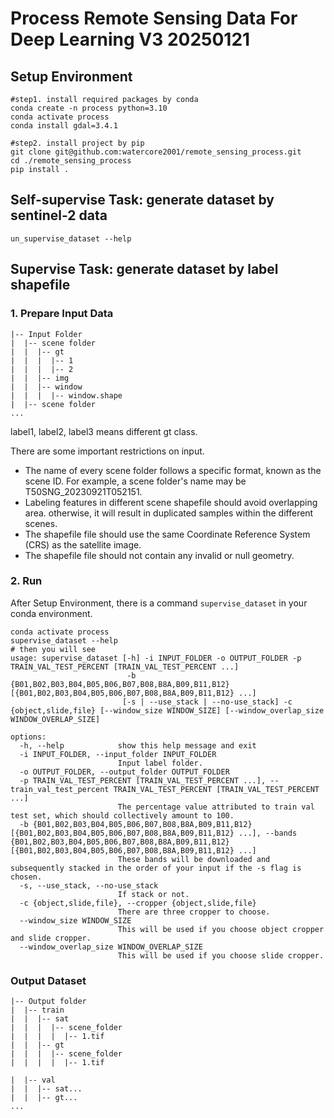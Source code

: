 # Process Remote Sensing Data For Deep Learning V3 20250121

## Setup Environment
```angular2html
#step1. install required packages by conda
conda create -n process python=3.10
conda activate process
conda install gdal=3.4.1

#step2. install project by pip
git clone git@github.com:watercore2001/remote_sensing_process.git
cd ./remote_sensing_process
pip install .
```

## Self-supervise Task: generate dataset by sentinel-2 data
```angular2html
un_supervise_dataset --help
```


## Supervise Task: generate dataset by label shapefile 
### 1. Prepare Input Data
```angular2html
|-- Input Folder
|  |-- scene folder
|  |  |-- gt
|  |  |  |-- 1
|  |  |  |-- 2
|  |  |-- img
|  |  |-- window
|  |  |  |-- window.shape
|  |-- scene folder
...
```
label1, label2, label3 means different gt class.

There are some important restrictions on input.
- The name of every scene folder follows a specific format, known as the scene ID. 
For example, a scene folder's name may be T50SNG_20230921T052151.
- Labeling features in different scene shapefile should avoid overlapping area.
otherwise, it will result in duplicated samples within the different scenes.
- The shapefile file should use the same Coordinate Reference System (CRS) as the satellite image. 
- The shapefile file should not contain any invalid or null geometry.

### 2. Run
After Setup Environment, there is a command `supervise_dataset` in your conda environment.
```angular2html
conda activate process
supervise_dataset --help
# then you will see
usage: supervise_dataset [-h] -i INPUT_FOLDER -o OUTPUT_FOLDER -p TRAIN_VAL_TEST_PERCENT [TRAIN_VAL_TEST_PERCENT ...] 
                          -b {B01,B02,B03,B04,B05,B06,B07,B08,B8A,B09,B11,B12} [{B01,B02,B03,B04,B05,B06,B07,B08,B8A,B09,B11,B12} ...]
                         [-s | --use_stack | --no-use_stack] -c {object,slide,file} [--window_size WINDOW_SIZE] [--window_overlap_size WINDOW_OVERLAP_SIZE]

options:
  -h, --help            show this help message and exit
  -i INPUT_FOLDER, --input_folder INPUT_FOLDER
                        Input label folder.
  -o OUTPUT_FOLDER, --output_folder OUTPUT_FOLDER
  -p TRAIN_VAL_TEST_PERCENT [TRAIN_VAL_TEST_PERCENT ...], --train_val_test_percent TRAIN_VAL_TEST_PERCENT [TRAIN_VAL_TEST_PERCENT ...]
                        The percentage value attributed to train val test set, which should collectively amount to 100.
  -b {B01,B02,B03,B04,B05,B06,B07,B08,B8A,B09,B11,B12} [{B01,B02,B03,B04,B05,B06,B07,B08,B8A,B09,B11,B12} ...], --bands {B01,B02,B03,B04,B05,B06,B07,B08,B8A,B09,B11,B12} [{B01,B02,B03,B04,B05,B06,B07,B08,B8A,B09,B11,B12} ...]
                        These bands will be downloaded and subsequently stacked in the order of your input if the -s flag is chosen.
  -s, --use_stack, --no-use_stack
                        If stack or not.
  -c {object,slide,file}, --cropper {object,slide,file}
                        There are three cropper to choose.
  --window_size WINDOW_SIZE
                        This will be used if you choose object cropper and slide cropper.
  --window_overlap_size WINDOW_OVERLAP_SIZE
                        This will be used if you choose slide cropper.
```

### Output Dataset
```angular2html
|-- Output folder
|  |-- train
|  |  |-- sat
|  |  |  |-- scene_folder
|  |  |  |  |-- 1.tif
|  |  |-- gt
|  |  |  |-- scene_folder
|  |  |  |  |-- 1.tif

|  |-- val
|  |  |-- sat...
|  |  |-- gt...
...
```





